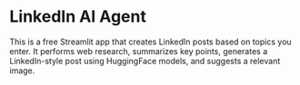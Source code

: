 # LinkedIn AI Agent
This is a free Streamlit app that creates LinkedIn posts based on topics you enter. It performs web research, summarizes key points, generates a LinkedIn-style post using HuggingFace models, and suggests a relevant image.
